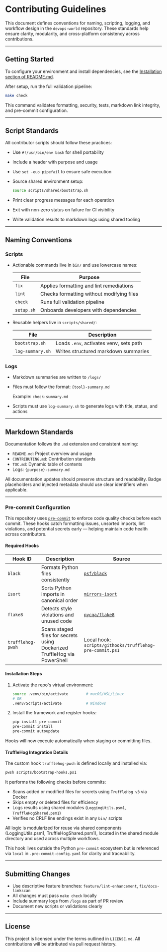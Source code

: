# Contributing Guidelines

This document defines conventions for naming, scripting, logging, and workflow design in the `devops-world` repository. These standards help ensure clarity, modularity, and cross-platform consistency across contributions.

---

## Getting Started

To configure your environment and install dependencies, see the [Installation section of README.md](./README.md#installation).

After setup, run the full validation pipeline:

```bash
make check
```

This command validates formatting, security, tests, markdown link integrity, and pre-commit configuration.

---

## Script Standards

All contributor scripts should follow these practices:

- Use `#!/usr/bin/env bash` for shell portability
- Include a header with purpose and usage
- Use `set -euo pipefail` to ensure safe execution
- Source shared environment setup:

  ```bash
  source scripts/shared/bootstrap.sh
  ```

- Print clear progress messages for each operation
- Exit with non-zero status on failure for CI visibility
- Write validation results to markdown logs using shared tooling

---

## Naming Conventions

### Scripts

- Actionable commands live in `bin/` and use lowercase names:

  | File       | Purpose                                  |
  |------------|-------------------------------------------|
  | `fix`      | Applies formatting and lint remediations  |
  | `lint`     | Checks formatting without modifying files |
  | `check`    | Runs full validation pipeline             |
  | `setup.sh` | Onboards developers with dependencies     |

- Reusable helpers live in `scripts/shared/`:

  | File              | Description                              |
  |-------------------|------------------------------------------|
  | `bootstrap.sh`     | Loads `.env`, activates venv, sets path  |
  | `log-summary.sh`   | Writes structured markdown summaries     |

### Logs

- Markdown summaries are written to `/logs/`
- Files must follow the format: `{tool}-summary.md`

  Example: `check-summary.md`

- Scripts must use `log-summary.sh` to generate logs with title, status, and actions

---

## Markdown Standards

Documentation follows the `.md` extension and consistent naming:

- `README.md`: Project overview and usage
- `CONTRIBUTING.md`: Contribution standards
- `TOC.md`: Dynamic table of contents
- Logs: `{purpose}-summary.md`

All documentation updates should preserve structure and readability. Badge placeholders and injected metadata should use clear identifiers when applicable.

---
### Pre-commit Configuration

This repository uses [`pre-commit`](https://pre-commit.com/) to enforce code quality checks before each commit. These hooks catch formatting issues, unsorted imports, lint violations, and potential secrets early — helping maintain code health across contributors.

#### Required Hooks

| Hook ID            | Description                                       | Source                          |
|--------------------|---------------------------------------------------|----------------------------------|
| `black`            | Formats Python files consistently                 | [`psf/black`](https://github.com/psf/black) |
| `isort`            | Sorts Python imports in canonical order           | [`mirrors-isort`](https://github.com/pre-commit/mirrors-isort) |
| `flake8`           | Detects style violations and unused code          | [`pycqa/flake8`](https://github.com/pycqa/flake8) |
| `trufflehog-pwsh`  | Scans staged files for secrets using Dockerized TruffleHog via PowerShell | Local hook: `scripts/githooks/trufflehog-pre-commit.ps1` |

#### Installation Steps

1. Activate the repo's virtual environment:
   ```bash
   source .venv/bin/activate        # macOS/WSL/Linux
   # OR
   .venv/Scripts/activate           # Windows
   ```

2. Install the framework and register hooks:
   ```bash
   pip install pre-commit
   pre-commit install
   pre-commit autoupdate
   ```

Hooks will now execute automatically when staging or committing files.

#### TruffleHog Integration Details

The custom hook `trufflehog-pwsh` is defined locally and installed via:

```bash
pwsh scripts/bootstrap-hooks.ps1
```

It performs the following checks before commits:

- Scans added or modified files for secrets using `TruffleHog v3` via Docker
- Skips empty or deleted files for efficiency
- Logs results using shared modules (`LoggingUtils.psm1`, `TruffleHogShared.psm1`)
- Verifies no CRLF line endings exist in any `bin/` scripts

All logic is modularized for reuse via shared components (LoggingUtils.psm1, TruffleHogShared.psm1), located in the shared module directory and used across multiple workflows.

This hook lives outside the Python `pre-commit` ecosystem but is referenced via `local` in `.pre-commit-config.yaml` for clarity and traceability.

---

## Submitting Changes

- Use descriptive feature branches: `feature/lint-enhancement`, `fix/docs-linkscan`
- All changes must pass `make check` locally
- Include summary logs from `/logs` as part of PR review
- Document new scripts or validations clearly

---

## License

This project is licensed under the terms outlined in `LICENSE.md`. All contributions will be attributed via pull request history.

